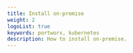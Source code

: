 ```yaml
---
title: Install on-premise
weight: 2
logoList: true
keywords: portworx, kubernetes
description: How to install on-premise.
---
```

